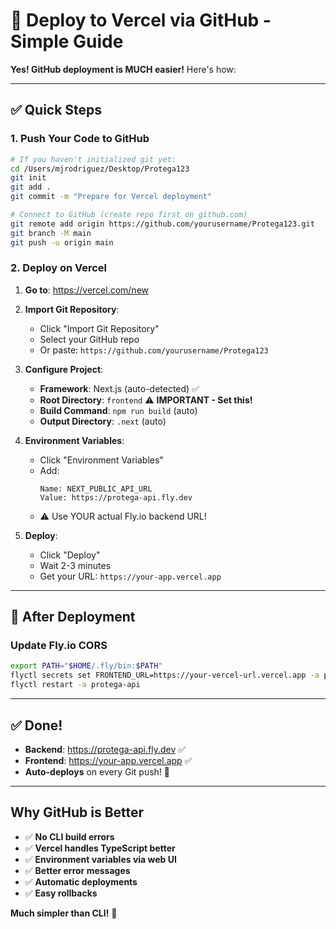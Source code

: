 # 🚀 Deploy to Vercel via GitHub - Simple Guide

**Yes! GitHub deployment is MUCH easier!** Here's how:

---

## ✅ Quick Steps

### 1. Push Your Code to GitHub

```bash
# If you haven't initialized git yet:
cd /Users/mjrodriguez/Desktop/Protega123
git init
git add .
git commit -m "Prepare for Vercel deployment"

# Connect to GitHub (create repo first on github.com)
git remote add origin https://github.com/yourusername/Protega123.git
git branch -M main
git push -u origin main
```

### 2. Deploy on Vercel

1. **Go to**: https://vercel.com/new
2. **Import Git Repository**:
   - Click "Import Git Repository"
   - Select your GitHub repo
   - Or paste: `https://github.com/yourusername/Protega123`

3. **Configure Project**:
   - **Framework**: Next.js (auto-detected) ✅
   - **Root Directory**: `frontend` ⚠️ **IMPORTANT - Set this!**
   - **Build Command**: `npm run build` (auto)
   - **Output Directory**: `.next` (auto)

4. **Environment Variables**:
   - Click "Environment Variables"
   - Add:
     ```
     Name: NEXT_PUBLIC_API_URL
     Value: https://protega-api.fly.dev
     ```
   - ⚠️ Use YOUR actual Fly.io backend URL!

5. **Deploy**:
   - Click "Deploy"
   - Wait 2-3 minutes
   - Get your URL: `https://your-app.vercel.app`

---

## 🔄 After Deployment

### Update Fly.io CORS

```bash
export PATH="$HOME/.fly/bin:$PATH"
flyctl secrets set FRONTEND_URL=https://your-vercel-url.vercel.app -a protega-api
flyctl restart -a protega-api
```

---

## ✅ Done!

- **Backend**: https://protega-api.fly.dev ✅
- **Frontend**: https://your-app.vercel.app ✅
- **Auto-deploys** on every Git push! 🎉

---

## Why GitHub is Better

- ✅ **No CLI build errors**
- ✅ **Vercel handles TypeScript better**
- ✅ **Environment variables via web UI**
- ✅ **Better error messages**
- ✅ **Automatic deployments**
- ✅ **Easy rollbacks**

**Much simpler than CLI!** 🚀

